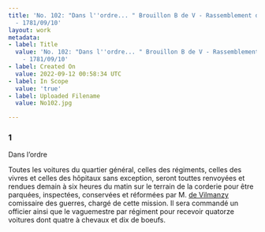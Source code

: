 ```yaml
---
title: 'No. 102: "Dans l''ordre... " Brouillon B de V - Rassemblement des voitures
  - 1781/09/10'
layout: work
metadata:
- label: Title
  value: 'No. 102: "Dans l''ordre... " Brouillon B de V - Rassemblement des voitures
    - 1781/09/10'
- label: Created On
  value: 2022-09-12 00:58:34 UTC
- label: In Scope
  value: 'true'
- label: Uploaded Filename
  value: No102.jpg

---
```

<div class="pages">
<div id="page-32541581">
<h3><a name="page-32541581">1</a></h3>
<div class="page-content">
<p>Dans l’ordre</p>
<p>Toutes les voitures du quartier général, <span class="line-break"> </span>celles des régiments, celles des vivres <span class="line-break"> </span>et celles des hôpitaux sans exception,<span class="line-break"> </span>seront touttes renvoyées et rendues <span class="line-break"> </span>demain à six heures du matin sur <span class="line-break"> </span>le terrain de la corderie pour être parquées, inspectées, conservées <span class="line-break"> </span>et réformées par M. <a href="../subjects/32162933.html" title="Jacques-Pierre Orillard de Villemanzy; 1751-1830"> de Vilmanzy </a><span class="line-break"> </span>comissaire des guerres, chargé de cette <span class="line-break"> </span>mission. Il sera commandé un <span class="line-break"> </span>officier ainsi que le vaguemestre <span class="line-break"> </span>par régiment pour recevoir quatorze voitures <span class="line-break"> </span>dont quatre à chevaux et dix de boeufs. <span class="line-break"> </span></p>
</div>
</div>
<br />
</div>
